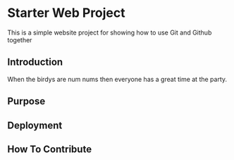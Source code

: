 # Starter Web Project

This is a simple website project for
showing how to use Git and  Github together

## Introduction

When the birdys are num nums then everyone
has a great time at the party.

## Purpose

## Deployment

## How To Contribute
